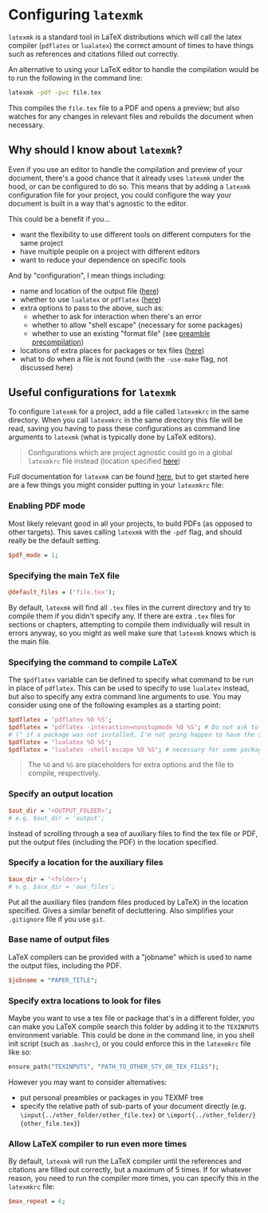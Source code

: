 # Configuring `latexmk`

`latexmk` is a standard tool in LaTeX distributions which will call the latex compiler (`pdflatex` or `lualatex`) the correct amount of times to have things such as references and citations filled out correctly.

An alternative to using your LaTeX editor to handle the compilation would be to run the following in the command line:
```bash
latexmk -pdf -pvc file.tex
```
This compiles the `file.tex` file to a PDF and opens a preview; but also watches for any changes in relevant files and rebuilds the document when necessary.

## Why should I know about `latexmk`?

Even if you use an editor to handle the compilation and preview of your document, there's a good chance that it already uses `latexmk` under the hood, or can be configured to do so.
This means that by adding a `latexmk` configuration file for your project, you could configure the way your document is built in a way that's agnostic to the editor.

This could be a benefit if you...
- want the flexibility to use different tools on different computers for the same project
- have multiple people on a project with different editors
- want to reduce your dependence on specific tools

And by "configuration", I mean things including:
- name and location of the output file ([here](#specify-an-output-location))
- whether to use `lualatex` or `pdflatex` ([here](#specifying-the-command-to-compile-latex))
- extra options to pass to the above, such as:
  - whether to ask for interaction when there's an error
  - whether to allow "shell escape" (necessary for some packages)
  - whether to use an existing "format file" (see [preamble precompilation](https://lukideangeometry.xyz/blog/preamble-compilation))
- locations of extra places for packages or tex files ([here](#specify-extra-locations-to-look-for-files))
- what to do when a file is not found (with the `-use-make` flag, not discussed here)

## Useful configurations for `latexmk`

To configure `latexmk` for a project, add a file called `latexmkrc` in the same directory.
When you call `latexmkrc` in the same directory this file will be read,
saving you having to pass these configurations as command line arguments to `latexmk`
(what is typically done by LaTeX editors).
> Configurations which are project agnostic could go in a global `latexmkrc` file instead
(location specified [here](https://man.archlinux.org/man/latexmk.1#CONFIGURATION/INITIALIZATION_(RC)_FILES))

Full documentation for `latexmk` can be found [here](https://man.archlinux.org/man/latexmk.1),
but to get started here are a few things you might consider putting in your `latexmkrc` file:

### Enabling PDF mode
Most likely relevant good in all your projects, to build PDFs (as opposed to other targets).
This saves calling `latexmk` with the `-pdf` flag, and should really be the default setting.
```perl
$pdf_mode = 1;
```

### Specifying the main TeX file
```perl
@default_files = ('file.tex');
```
By default, `latexmk` will find all `.tex` files in the current directory and try to compile them if you didn't specify any.
If there are extra `.tex` files for sections or chapters, attempting to compile them individually will result in errors
anyway, so you might as well make sure that `latexmk` knows which is the main file.

### Specifying the command to compile LaTeX

The `$pdflatex` variable can be defined to specify what command to be run in place of `pdflatex`. This can be used to specify to use `lualatex` instead, but also to specify any extra command line arguments to use.
You may consider using one of the following examples as a starting point:
```perl
$pdflatex = 'pdflatex %O %S';
$pdflatex = 'pdflatex -interaction=nonstopmode %O %S'; # Do not ask to fix errors interactively
# (^ if a package was not installed, I'm not going happen to have the sty file somewhere and type out its path! Just cancel the run and let me install the package before trying again!!)
$pdflatex = 'lualatex %O %S';
$pdflatex = 'lualatex -shell-escape %O %S'; # necessary for some packages which run shell commands
```
> The `%O` and `%S` are placeholders for extra options and the file to compile, respectively.

### Specify an output location
```perl
$out_dir = '<OUTPUT_FOLDER>';
# e.g. $out_dir = 'output';
```
Instead of scrolling through a sea of auxiliary files to find the tex file or PDF,
put the output files (including the PDF) in the location specified.

### Specify a location for the auxiliary files
```perl
$aux_dir = '<folder>';
# e.g. $aux_dir = 'aux_files';
```
Put all the auxiliary files (random files produced by LaTeX) in the location specified.
Gives a similar benefit of decluttering.
Also simplifies your `.gitignore` file if you use `git`.

### Base name of output files
LaTeX compilers can be provided with a "jobname" which is used to name the output files, including the PDF.
```perl
$jobname = "PAPER_TITLE";
```

### Specify extra locations to look for files

Maybe you want to use a tex file or package that's in a different folder, you can make you LaTeX compile search
this folder by adding it to the `TEXINPUTS` environment variable.
This could be done in the command line, in you shell init script (such as `.bashrc`),
or you could enforce this in the `latexmkrc` file like so:
```perl
ensure_path("TEXINPUTS", "PATH_TO_OTHER_STY_OR_TEX_FILES");
```
However you may want to consider alternatives:
- put personal preambles or packages in you TEXMF tree
- specify the relative path of sub-parts of your document directly (e.g. `\input{../other_folder/other_file.tex}` or `\import{../other_folder/}{other_file.tex}`)

### Allow LaTeX compiler to run even more times

By default, `latexmk` will run the LaTeX compiler until the references and citations are filled out correctly,
but a maximum of 5 times.
If for whatever reason, you need to run the compiler more times, you can specify this in the `latexmkrc` file:
```perl
$max_repeat = 6;
```
